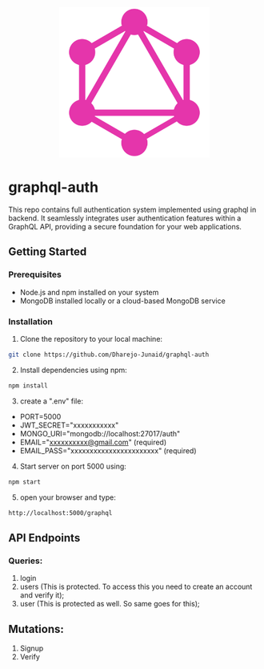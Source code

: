 <p align="center">
  <img src="https://github.com/Dharejo-Junaid/graphql-auth/blob/main/gql.png" alt="GraphQL Logo" width="300" />
</p>

# graphql-auth
This repo contains full authentication system implemented using graphql in backend. It seamlessly integrates user authentication features within a GraphQL API, providing a secure foundation for your web applications.

## Getting Started

### Prerequisites

- Node.js and npm installed on your system
- MongoDB installed locally or a cloud-based MongoDB service

### Installation

1. Clone the repository to your local machine:

```bash
git clone https://github.com/Dharejo-Junaid/graphql-auth
```

2. Install dependencies using npm:

```bash
npm install
```

3. create a ".env" file:
- PORT=5000
- JWT_SECRET="xxxxxxxxxxx"
- MONGO_URI="mongodb://localhost:27017/auth"
- EMAIL="xxxxxxxxxx@gmail.com" (required)
- EMAIL_PASS="xxxxxxxxxxxxxxxxxxxxxxx" (required)

4. Start server on port 5000 using:

```bash
npm start
```

5. open your browser and type:
```bash
http://localhost:5000/graphql
```

## API Endpoints
### Queries:
1. login
2. users (This is protected. To access this you need to create an account and verify it);
3. user (This is protected as well. So same goes for this);

## Mutations:
1. Signup
2. Verify
